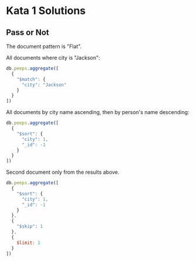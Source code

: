 # Kata 1 Solutions
## Pass or Not 


The document pattern is "Flat".

All documents where city is "Jackson":

```javascript
db.peeps.aggregate([
  {
    "$match": {
      "city": "Jackson"
    }
  }
])
```


All documents by city name ascending, then by person's name descending:

```javascript
db.peeps.aggregate([
  {
    "$sort": {
      "city": 1,
      "_id": -1
    }
  }
])
```


Second document only from the results above.

```javascript
db.peeps.aggregate([
  {
    "$sort": {
      "city": 1,
      "_id": -1
    }
  },
  {
    "$skip": 1
  },
  {
    $limit: 1
  }
])
```
